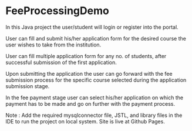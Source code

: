 # FeeProcessingDemo
 

In this Java project the user/student will login or register into the portal.

User can fill and submit his/her application form for the desired course the user wishes to take
from the institution.

User can fill multiple application form for any no. of students, after successful submission
of the first application.

Upon submitting the application the user can go forward with the fee submission process for the 
specific course selected during the application submission stage.

In the fee payment stage user can select his/her application on which the payment has 
to be made and go on further with the payment process.

Note : Add the required mysqlconnector file, JSTL, and library files in the IDE to run 
       the project on local system. 
Site is live at Github Pages.
